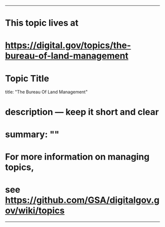 
---
# This topic lives at
# https://digital.gov/topics/the-bureau-of-land-management

# Topic Title
title: "The Bureau Of Land Management"

# description — keep it short and clear
# summary: ""


# For more information on managing topics,
# see https://github.com/GSA/digitalgov.gov/wiki/topics
---